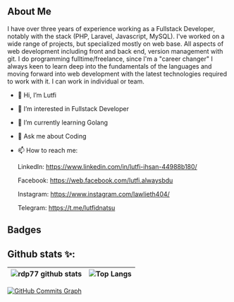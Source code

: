 ## About Me

I have over three years of experience working as a Fullstack Developer, notably with the stack
(PHP, Laravel, Javascript, MySQL). I've worked on a wide range of projects, but specialized mostly on
web base. All aspects of web development including front and back end, version
management with git. I do programming fulltime/freelance, since l'm a "career changer" I always keen to learn deep into the fundamentals of the languages and moving forward into web development with the latest technologies required to work with it. I can work in individual or team.

- 👋 Hi, I’m Lutfi
- 👀 I’m interested in Fullstack Developer
- 🌱 I’m currently learning Golang
- 💬 Ask me about Coding
- 📫 How to reach me:

   LinkedIn: https://www.linkedin.com/in/lutfi-ihsan-44988b180/

   Facebook: https://web.facebook.com/lutfi.alwaysbdu

   Instagram: https://www.instagram.com/lawlieth404/

   Telegram: https://t.me/lutfidnatsu

## Badges

## Github stats ✨:
|![rdp77 github stats](https://github-readme-stats.vercel.app/api?username=lutfiihsan&show_icons=true&hide_border=true&hide_title=true&count_private=true&include_all_commits=true)|![Top Langs](https://github-readme-stats.vercel.app/api/top-langs/?username=lutfiihsan&hide_border=true&layout=compact&hide=html)|
| ------------- | ------------- |

<a href="http://www.github.com/lutfiihsan"><img src="https://activity-graph.herokuapp.com/graph?username=lutfiihsan&bg_color=1c1917&color=ffffff&line=0891b2&point=ffffff&area_color=1c1917&area=true&hide_border=true&custom_title=GitHub%20Commits%20Graph" alt="GitHub Commits Graph" /></a>
<!---
nastu489/nastu489 is a ✨ special ✨ repository because its `README.md` (this file) appears on your GitHub profile.
You can click the Preview link to take a look at your changes.
--->

